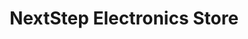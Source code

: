 ---
title: "NextStep Electronics Store"
url: /springfield/nextstep-electronics-store/
shop: computer
---